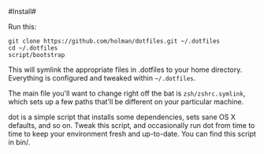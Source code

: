 #Install#

Run this:
```
git clone https://github.com/holman/dotfiles.git ~/.dotfiles
cd ~/.dotfiles
script/bootstrap
```
This will symlink the appropriate files in .dotfiles to your home directory. Everything is configured and tweaked within `~/.dotfiles`.

The main file you'll want to change right off the bat is `zsh/zshrc.symlink`, which sets up a few paths that'll be different on your particular machine.

dot is a simple script that installs some dependencies, sets sane OS X defaults, and so on. Tweak this script, and occasionally run dot from time to time to keep your environment fresh and up-to-date. You can find this script in bin/.
